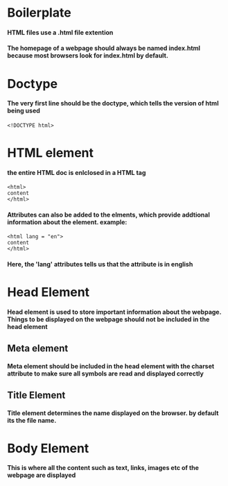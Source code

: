 # Boilerplate
#### HTML files use a .html file extention
#### The homepage of a webpage should always be named index.html because most browsers look for index.html by default.
# Doctype
#### The very first line should be the doctype, which tells the version of html being used
```
<!DOCTYPE html>
```
####
# HTML element
#### the entire HTML doc is enlclosed in a HTML tag 
```
<html>
content
</html>
```
#### Attributes can also be added to the elments, which provide addtional information about the element. example: 
```
<html lang = "en">
content
</html>
```
#### Here, the 'lang' attributes tells us that the attribute is in english
# Head Element
#### Head element is used to store important information about the webpage. Things to be displayed on the webpage should not be included in the head element
## Meta element
#### Meta element should be included in the head element with the charset attribute to make sure all symbols are read and displayed correctly
## Title Element
#### Title element determines the name displayed on the browser. by default its the file name.
# Body Element
#### This is where all the content such as text, links, images etc of the webpage are displayed
